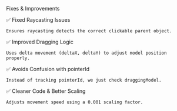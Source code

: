 Fixes & Improvements

✅ Fixed Raycasting Issues

    Ensures raycasting detects the correct clickable parent object.

✅ Improved Dragging Logic

    Uses delta movement (deltaX, deltaY) to adjust model position properly.

✅ Avoids Confusion with pointerId

    Instead of tracking pointerId, we just check draggingModel.

✅ Cleaner Code & Better Scaling

    Adjusts movement speed using a 0.001 scaling factor.
